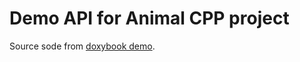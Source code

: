 # Demo API for Animal CPP project

Source sode from [doxybook demo](https://github.com/matusnovak/doxybook/tree/master/example/src).



